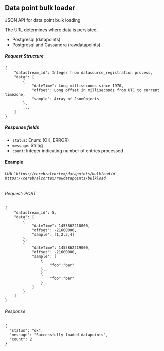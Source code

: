 ## Data point bulk loader
JSON API for data point bulk loading

The URL determines where data is persisted. 
* Postgresql (datapoints)
* Postgresql and Cassandra (rawdatapoints)

##### Request Structure
```
{
    "datastream_id": Integer from datasource_registration process,
    "data": [
        {
            "dateTime": Long milliseconds since 1970,
            "offset": Long offset in milliseconds from UTC to current timezone,
            "sample": Array of JsonObjects
        },
        ...
    ]
}
```
##### Response fields
* `status`: Enum: (OK, ERROR)
* `message`: String
* `count`: Integer indicating number of entries processed


#### Example 
###### URL: `https://cerebralcortex/datapoints/bulkload` or `https://cerebralcortex/rawdatapoints/bulkload`
###### Request: POST
```
{
    "datastream_id": 5,
    "data": [
        {
            "dateTime": 1455862218000,
            "offset": -21600000,
            "sample": [1,2,3,4]
        },
        {
            "dateTime": 1455862219000,
            "offset": -21600000,
            "sample": [
                {
                    "foo":"bar"
                },
                {
                    "foo":"bar"
                }
            ]
        }
    ]
}
```

###### Response
```
{
  "status": "ok",
  "message": "Successfully loaded datapoints",
  "count": 2
}
```